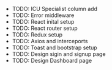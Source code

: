- TODO: ICU Specialist column add
- TODO: Error middleware
- TODO: React inital setup
- TODO: React router setup
- TODO: Redux setup
- TODO: Axios and interceports
- TODO: Toast and bootstrap setup
- TODO: Design sigin and signup page
- TODO: Design Dashboard page
